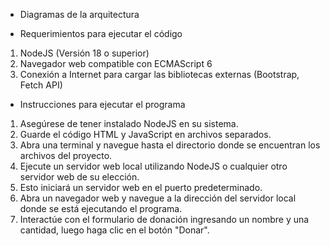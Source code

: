 - Diagramas de la arquitectura


- Requerimientos para ejecutar el código
1. NodeJS (Versión 18 o superior)
2. Navegador web compatible con ECMAScript 6
3. Conexión a Internet para cargar las bibliotecas externas (Bootstrap, Fetch API)

- Instrucciones para ejecutar el programa
1. Asegúrese de tener instalado NodeJS en su sistema.
2. Guarde el código HTML y JavaScript en archivos separados.
3. Abra una terminal y navegue hasta el directorio donde se encuentran los archivos del proyecto.
4. Ejecute un servidor web local utilizando NodeJS o cualquier otro servidor web de su elección.
5. Esto iniciará un servidor web en el puerto predeterminado.
5. Abra un navegador web y navegue a la dirección del servidor local donde se está ejecutando el programa.
6. Interactúe con el formulario de donación ingresando un nombre y una cantidad, luego haga clic en el botón "Donar".
